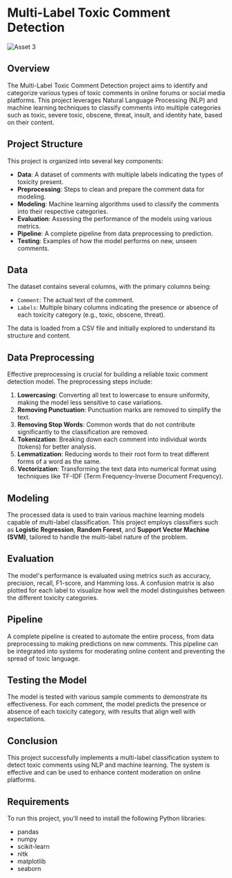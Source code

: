 # **Multi-Label Toxic Comment Detection**
![Asset 3](https://github.com/user-attachments/assets/5ae1cf01-f6d5-4d9e-93ca-dc001633cebc)

## **Overview**
The Multi-Label Toxic Comment Detection project aims to identify and categorize various types of toxic comments in online forums or social media platforms. This project leverages Natural Language Processing (NLP) and machine learning techniques to classify comments into multiple categories such as toxic, severe toxic, obscene, threat, insult, and identity hate, based on their content.

## **Project Structure**
This project is organized into several key components:

- **Data**: A dataset of comments with multiple labels indicating the types of toxicity present.
- **Preprocessing**: Steps to clean and prepare the comment data for modeling.
- **Modeling**: Machine learning algorithms used to classify the comments into their respective categories.
- **Evaluation**: Assessing the performance of the models using various metrics.
- **Pipeline**: A complete pipeline from data preprocessing to prediction.
- **Testing**: Examples of how the model performs on new, unseen comments.

## **Data**
The dataset contains several columns, with the primary columns being:
- `Comment`: The actual text of the comment.
- `Labels`: Multiple binary columns indicating the presence or absence of each toxicity category (e.g., toxic, obscene, threat).

The data is loaded from a CSV file and initially explored to understand its structure and content.

## **Data Preprocessing**
Effective preprocessing is crucial for building a reliable toxic comment detection model. The preprocessing steps include:

1. **Lowercasing**: Converting all text to lowercase to ensure uniformity, making the model less sensitive to case variations.
2. **Removing Punctuation**: Punctuation marks are removed to simplify the text.
3. **Removing Stop Words**: Common words that do not contribute significantly to the classification are removed.
4. **Tokenization**: Breaking down each comment into individual words (tokens) for better analysis.
5. **Lemmatization**: Reducing words to their root form to treat different forms of a word as the same.
6. **Vectorization**: Transforming the text data into numerical format using techniques like TF-IDF (Term Frequency-Inverse Document Frequency).

## **Modeling**
The processed data is used to train various machine learning models capable of multi-label classification. This project employs classifiers such as **Logistic Regression**, **Random Forest**, and **Support Vector Machine (SVM)**, tailored to handle the multi-label nature of the problem.

## **Evaluation**
The model's performance is evaluated using metrics such as accuracy, precision, recall, F1-score, and Hamming loss. A confusion matrix is also plotted for each label to visualize how well the model distinguishes between the different toxicity categories.

## **Pipeline**
A complete pipeline is created to automate the entire process, from data preprocessing to making predictions on new comments. This pipeline can be integrated into systems for moderating online content and preventing the spread of toxic language.

## **Testing the Model**
The model is tested with various sample comments to demonstrate its effectiveness. For each comment, the model predicts the presence or absence of each toxicity category, with results that align well with expectations.

## **Conclusion**
This project successfully implements a multi-label classification system to detect toxic comments using NLP and machine learning. The system is effective and can be used to enhance content moderation on online platforms.

## **Requirements**
To run this project, you'll need to install the following Python libraries:
- pandas
- numpy
- scikit-learn
- nltk
- matplotlib
- seaborn
